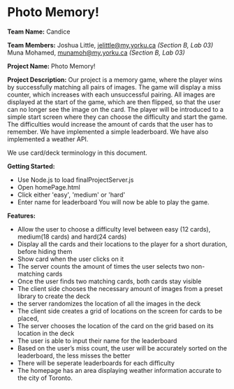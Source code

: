 # Photo Memory!
**Team Name:** Candice 

**Team Members:**
Joshua Little, jelittle@my.yorku.ca  *(Section B, Lab 03)*
Muna Mohamed, munamoh@my.yorku.ca *(Section B, Lab 03)*

**Project Name:** Photo Memory!

**Project Description:**
Our project is a memory game, where the player wins by successfully matching all pairs of images. The game will display a miss counter, which increases with each unsuccessful pairing. All images are displayed at the start of the game, which are then flipped, so that the user can no longer see the image on the card. The player will be introduced to a simple start screen where they can choose the difficulty and start the game. The difficulties would increase the amount of cards that the user has to remember. We have implemented a simple leaderboard. We have also implemented a weather API.

We use card/deck terminology in this document.

**Getting Started:**
- Use Node.js to load finalProjectServer.js
- Open homePage.html
- Click either 'easy', 'medium' or 'hard'
- Enter name for leaderboard
You will now be able to play the game.

**Features:**
- Allow the user to choose a difficulty level between easy (12 cards), medium(18 cards) and hard(24 cards)
- Display all the cards and their locations to the player for a short duration, before hiding them
- Show card when the user clicks on it
- The server counts the amount of times the user selects two non-matching cards
- Once the user finds two matching cards, both cards stay visible
- The client side chooses the necessary amount of images from a preset library to create the deck
- the server randomizes the location of all the images in the deck
- The client side creates a grid of locations on the screen for cards to be placed, 
- The server chooses the location of the card on the grid based on its location in the deck
- The user is able to input their name for the leaderboard 
- Based on the user’s miss count, the user will be accurately sorted on the leaderboard, the less misses the better
- There will be seperate leaderboards for each difficulty
- The homepage has an area displaying weather information accurate to the city of Toronto. 

